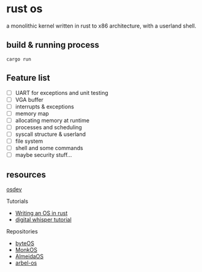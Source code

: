 # rust os

a monolithic kernel written in rust to x86 architecture, with a userland shell.

## build & running process

`cargo run`

## Feature list

- [ ] UART for exceptions and unit testing
- [ ] VGA buffer
- [ ] interrupts & exceptions
- [ ] memory map
- [ ] allocating memory at runtime
- [ ] processes and scheduling
- [ ] syscall structure & userland
- [ ] file system
- [ ] shell and some commands
- [ ] maybe security stuff...

## resources

[osdev](https://wiki.osdev.org/Main_Page)

Tutorials

- [Writing an OS in rust](https://os.phil-opp.com/)
- [digital whisper tutorial](https://www.digitalwhisper.co.il/files/Zines/0x1E/DW30-4-OsDev.pdf)

Repositories

- [byteOS](https://github.com/64/ByteOS)
- [MonkOS](https://github.com/beevik/MonkOS)
- [AlmeidaOS](https://github.com/PauloMigAlmeida/AlmeidaOS)
- [arbel-os](https://github.com/arbel03/os)
